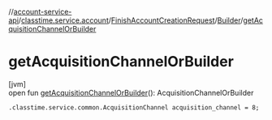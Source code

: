 //[account-service-api](../../../../index.md)/[classtime.service.account](../../index.md)/[FinishAccountCreationRequest](../index.md)/[Builder](index.md)/[getAcquisitionChannelOrBuilder](get-acquisition-channel-or-builder.md)

# getAcquisitionChannelOrBuilder

[jvm]\
open fun [getAcquisitionChannelOrBuilder](get-acquisition-channel-or-builder.md)(): AcquisitionChannelOrBuilder

`.classtime.service.common.AcquisitionChannel acquisition_channel = 8;`
